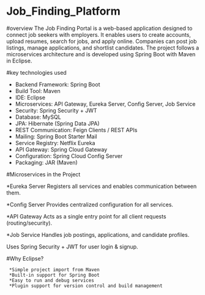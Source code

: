 # Job_Finding_Platform
#overview
     The Job Finding Portal is a web-based application designed to connect job seekers with employers. It enables users to create accounts, upload resumes, search for jobs, and apply online. Companies can post job listings, manage applications, and shortlist candidates. The project follows a microservices architecture and is developed using Spring Boot with Maven in Eclipse.

#key technologies used

  * Backend Framework: Spring Boot
  * Build Tool: Maven
  * IDE: Eclipse
  * Microservices: API Gateway, Eureka Server, Config Server, Job Service
  * Security: Spring Security + JWT
  * Database: MySQL
  * JPA: Hibernate (Spring Data JPA)
  * REST Communication: Feign Clients / REST APIs
  * Mailing: Spring Boot Starter Mail
  * Service Registry: Netflix Eureka
  * API Gateway: Spring Cloud Gateway
  * Configuration: Spring Cloud Config Server
  * Packaging: JAR (Maven)

#Microservices in the Project

  *Eureka Server
      Registers all services and enables communication between them.

  *Config Server
      Provides centralized configuration for all services.

  *API Gateway
      Acts as a single entry point for all client requests (routing/security).

  *Job Service
      Handles job postings, applications, and candidate profiles.

  Uses Spring Security + JWT for user login & signup.


  #Why Eclipse?

     *Simple project import from Maven
     *Built-in support for Spring Boot
     *Easy to run and debug services
     *Plugin support for version control and build management
